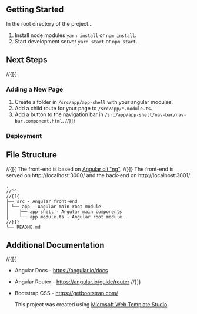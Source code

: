 ## Getting Started

In the root directory of the project...

1. Install node modules `yarn install` or `npm install`.
2. Start development server `yarn start` or `npm start`.

## Next Steps

//{[{
### Adding a New Page

1. Create a folder in `/src/app/app-shell` with your angular modules.
2. Add a child route for your page to `/src/app/*.module.ts`.
3. Add a button to the navigation bar in `/src/app/app-shell/nav-bar/nav-bar.component.html`.
//}]}

### Deployment

## File Structure
//{[{
The front-end is based on [Angular cli "ng"](https://angular.io/cli).
//}]}
The front-end is served on http://localhost:3000/ and the back-end on http://localhost:3001/.

```
.
//^^
//{[{
├── src - Angular front-end
│ └── app - Angular main root module
│    ├── app-shell - Angular main components
│    └── app.module.ts - Angular root module.
//}]}
└── README.md
```

## Additional Documentation

//{[{
- Angular Docs - https://angular.io/docs
- Angular Router - https://angular.io/guide/router
//}]}
- Bootstrap CSS - https://getbootstrap.com/

  This project was created using [Microsoft Web Template Studio](https://github.com/Microsoft/WebTemplateStudio).
